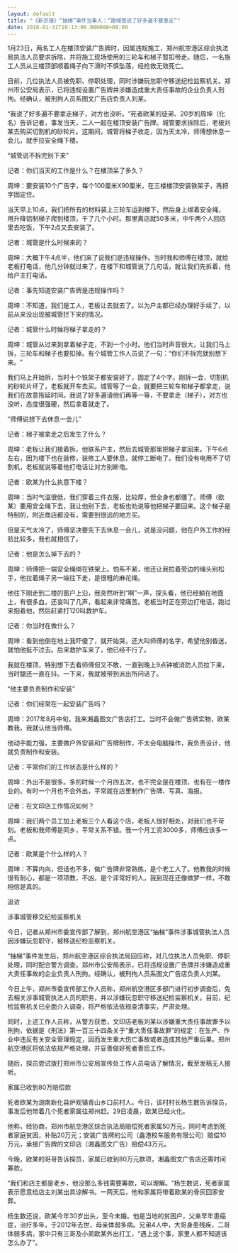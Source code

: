 ```yaml
---
layout: default
title: "《新京报》“抽梯”事件当事人：“跟城管说了好多遍不要拿走”"
date: 2018-01-31T10:13:06.000000+08:00
---
```


1月23日，两名工人在楼顶安装广告牌时，因属违规施工，郑州航空港区综合执法局执法人员要求拆除，并将施工现场使用的三轮车和梯子暂扣带走。随后，一名施工人员从三楼顶部顺着绳子向下滑时不慎坠落，经抢救无效死亡。

目前，几位执法人员被免职、停职处理，同时涉嫌玩忽职守移送纪检监察机关。郑州市公安局表示，已将违规设置广告牌并涉嫌造成重大责任事故的企业负责人刑拘。经确认，被刑拘人员系图文广告店负责人刘某。

‌‌“我说了好多遍不要拿走梯子，对方也没听。‌‌”死者欧某的徒弟、20岁的周坤（化名）告诉记者，事发当天，二人一起在楼顶安装广告牌。城管要求拆除后，老板刘某去购买切割机的砂轮片。这期间，城管将梯子收走，因为天太冷，师傅想休息一会儿，就手拉安全绳下楼。

‌‌“城管说不拆完别下来‌‌”

记者：你们当天的工作是什么？在楼顶呆了多久？

周坤：要安装10个广告字，每个100厘米X90厘米，在三楼楼顶安装铁架子，再把字固定住。

当天早上10点，我们把所有的材料装上三轮车运到楼下，然后身上绑着安全绳，用升降铝制梯子爬到楼顶，干了几个小时。那里离店就50多米，中午两个人回店里去吃饭，下午2点又去安装了。

记者：城管是什么时候来的？

周坤：大概下午4点半，他们来了说我们是违规操作。当时我和师傅在楼顶，就给老板打电话，他几分钟就过来了，在楼下和城管说了几句话，就让我们先拆着，他给户主打电话。

记者：事先知道安装广告牌是违规操作吗？

周坤：不知道，我们是工人，老板让去就去了。以为户主都已经办理好手续了，以前从来没出现被城管拦下来的情况。

记者：城管什么时候将梯子拿走的？

周坤：城管从过来到拿着梯子走，不到一个小时。他们当时声音很大，让我们马上拆，三轮车和梯子也要扣掉。有个城管工作人员说了一句：‌‌“你们不拆完就别想下来。‌‌”

我们马上开始拆，当时十个铁架子都安装好了，固定了4个字。刚拆一会，切割机的砂轮片坏了，老板就开车去买。城管等了一会，就要把三轮车和梯子都拿走，说我们在故意拖延时间。我说了好多遍请他们再等一等，不要拿走（梯子），对方也没听，态度很强硬，然后拿着就走了。

‌‌“师傅说想下去休息一会儿‌‌”

记者：梯子被拿走之后发生了什么？

周坤：老板让我们接着拆，他联系户主，然后去城管那里把梯子拿回来。下午6点左右，因为楼下也在装修，装修工人要休息，就停工断电了。我们没有电用不了切割机，老板就说等着他打电话让对方别断电。

记者：欧某为什么执意下楼？

周坤：当时气温很低，我们穿着三件衣服，比较厚，但全身也都僵了。师傅（欧某）要用安全绳下去，我让他别下去，老板也劝说等他把梯子要回来。这个梯子是特制的，附近商店都没有，需要到很远的地方买。

但是天气太冷了，师傅坚决要先下去休息一会儿，说是没问题，他在户外工作的经验比较多，我也就相信了。

记者：他是怎么掉下去的？

周坤：师傅把一端安全绳绑在铁架上。怕系不紧，他还让我拉着旁边的绳头别松手，他拉着绳子另一端往下走，是很粗的麻花绳。

他往下刚走到二楼的窗户上沿，我突然听到‌‌“啊‌‌”一声，探头看，他已经躺在地面上，有很多血，还哀叫了几声，看起来非常痛苦。老板当时正在旁边打电话，跑过来抱着他，然后赶紧打120叫救护车。

记者：你当时在做什么？

周坤：看到他倒在地上我吓傻了，就开始哭，还大叫师傅的名字，希望他别昏迷，就怕他挺不过去。后来救护车来了，他已经不行了。

我就在楼顶，特别想下去看师傅但又不敢，一直到晚上9点钟被消防人员拉下来，当时腿还一直在抖。一下来，我就被带到派出所问话了。

‌‌“他主要负责制作和安装‌‌”

记者：你们经常在一起安装广告吗？

周坤：2017年8月中旬，我来湘鑫图文广告店打工。当时不会做广告牌实物，欧某教我，我就认他当师傅。

他动手能力强，主要做户外安装和广告牌制作，不太会电脑操作，我负责设计，他就负责制作和安装。

记者：平常你们的工作状态是什么样的？

周坤：外出不是很多。多的时候一个月四五次，也不完全是在楼顶，也有在一楼作业的。有时一个月也不会外出，平常就在店里制作广告牌、写真、海报。

记者：在文印店工作情况如何？

周坤：我们两个员工加上老板三个人看这个店，老板人很好相处，对我们也不苛刻。老板和我师傅是同乡，平常关系不错。我一个月工资3000多，师傅应该多一点。

记者：欧某是个什么样的人？

周坤：不算内向，但话也不多，做广告牌非常熟练，是个老工人了。他教我的时候很有耐心，都是一项项教，不凶，是个非常好的人，我到现在还像做梦一样，不敢相信是真的。

追访

涉事城管移交纪检监察机关

今日，记者从郑州市委宣传部了解到，郑州航空港区‌‌“抽梯‌‌”事件涉事城管执法人员因涉嫌玩忽职守，被移送纪检监察机关。

‌‌“抽梯‌‌”事件发生后，郑州航空港区综合执法局回应称，对几位执法人员免职、停职处理，同时配合警方调查。郑州市公安局表示，已将违规设置广告牌并涉嫌造成重大责任事故的企业负责人刑拘。经确认，被刑拘人员系图文广告店负责人刘某。

今日上午，郑州市委宣传部工作人员称，郑州航空港区多部门进行初步调查后，免去相关涉事城管执法人员的职务，并以涉嫌玩忽职守移送纪检监察机关。目前，纪检监察机关已全面介入调查，将严格依法依规查清事实，严肃处理。

同时，上述工作人员称，从警方获悉，文印店老板刘某以涉嫌重大责任事故罪予以刑拘，依据是《刑法》第一百三十四条关于‌‌“重大责任事故罪‌‌”的规定：在生产、作业中违反有关安全管理规定，因而发生重大伤亡事故或者造成其他严重后果。郑州航空港区将依法依规严格处理，并妥善做好死者善后工作。

随后，探员尝试拨打郑州市公安局宣传处工作人员电话了解情况，截至发稿无人接听。

家属已收到80万赔偿款

死者欧某为湖南新化县炉观镇青山乡口前村人。今日，该村村长杨生数告诉探员，事发后他带着几个死者家属往郑州赶。29日凌晨，欧某已经火化。

他称，经协商，郑州市航空港区综合执法局赔偿死者家属50万元，同时考虑到死者家庭贫困，补贴20万元；安装广告牌的公司（鑫港校车服务有限公司）赔偿10万元，承接广告牌的文印店（湘鑫图文广告）赔偿43万元。

今晚，欧某的哥哥告诉探员，家属已收到80万元款项，湘鑫图文广告店还需时间筹款。

‌‌“我们和店主都是老乡，他没那么多钱需要筹款，可以理解。‌‌”杨生数说，死者家属表示愿意给店主刘某出具谅解书。一两天后，他和家属将带着欧某的骨灰回家安葬。

杨生数还说，欧某今年30岁出头，至今未婚。他是当地的贫困户，父亲早年患癌症，治疗多年，于2012年去世，母亲体弱多病。兄弟4人中，大哥身患残疾，二哥体弱多病，家中只有三哥及小弟欧某外出打工，‌‌“遇上这个事，家里人都不知道该怎么办了‌‌”。

